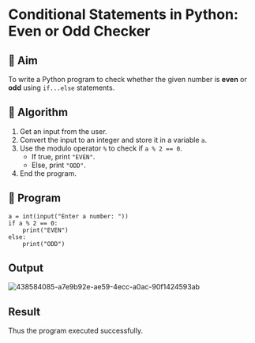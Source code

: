 # Conditional Statements in Python: Even or Odd Checker

## 🎯 Aim
To write a Python program to check whether the given number is **even** or **odd** using `if...else` statements.

## 🧠 Algorithm
1. Get an input from the user.
2. Convert the input to an integer and store it in a variable `a`.
3. Use the modulo operator `%` to check if `a % 2 == 0`.
   - If true, print `"EVEN"`.
   - Else, print `"ODD"`.
4. End the program.

## 🧾 Program
```
a = int(input("Enter a number: "))
if a % 2 == 0:
    print("EVEN")
else:
    print("ODD")
```



## Output
![438584085-a7e9b92e-ae59-4ecc-a0ac-90f1424593ab](https://github.com/user-attachments/assets/5eb199eb-eb07-4af8-b337-cec3617dd9ce)

## Result
Thus the program executed successfully.
